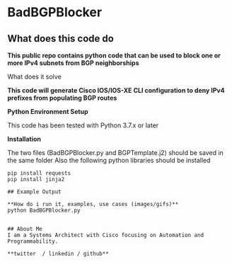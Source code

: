 # BadBGPBlocker



## What does this code do

**This public repo contains python code that can be used to block one or more IPv4 subnets from BGP neighborships**


What does it solve

**This code will generate Cisco IOS/IOS-XE CLI configuration to deny IPv4 prefixes from populating BGP routes**

**Python Environment Setup**

This code has been tested with Python 3.7.x or later

**Installation**

The two files (BadBGPBlocker.py and BGPTemplate.j2) should be saved in the same folder
Also the following python libraries should be installed
```
pip install requests
pip install jinja2

## Example Output

**How do i run it, examples, use cases (images/gifs)**
python BadBGPBlocker.py


## About Me
I am a Systems Architect with Cisco focusing on Automation and Programmability.

**twitter  / linkedin / github**
